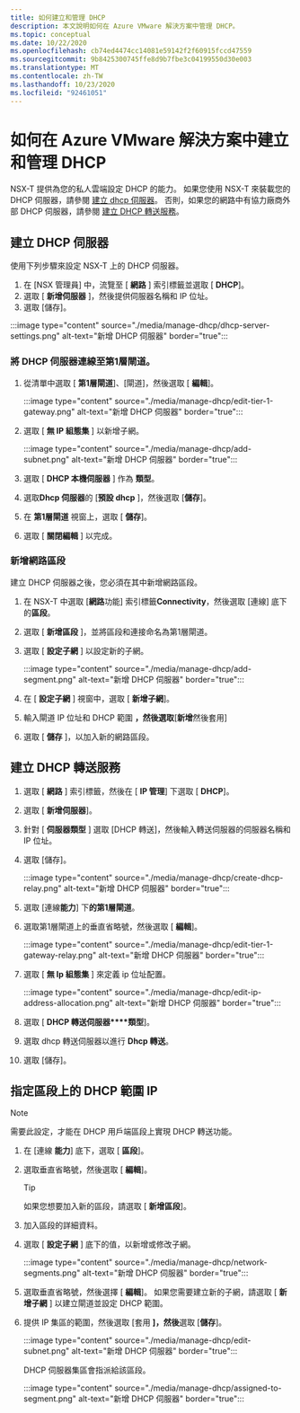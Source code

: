 ```yaml
---
title: 如何建立和管理 DHCP
description: 本文說明如何在 Azure VMware 解決方案中管理 DHCP。
ms.topic: conceptual
ms.date: 10/22/2020
ms.openlocfilehash: cb74ed4474cc14081e59142f2f60915fccd47559
ms.sourcegitcommit: 9b8425300745ffe8d9b7fbe3c04199550d30e003
ms.translationtype: MT
ms.contentlocale: zh-TW
ms.lasthandoff: 10/23/2020
ms.locfileid: "92461051"
---
```

# <a name="how-to-create-and-manage-dhcp-in-azure-vmware-solution"></a>如何在 Azure VMware 解決方案中建立和管理 DHCP

NSX-T 提供為您的私人雲端設定 DHCP 的能力。 如果您使用 NSX-T 來裝載您的 DHCP 伺服器，請參閱 [建立 dhcp 伺服器](#create-dhcp-server)。 否則，如果您的網路中有協力廠商外部 DHCP 伺服器，請參閱 [建立 DHCP 轉送服務](#create-dhcp-relay-service)。

## <a name="create-dhcp-server"></a>建立 DHCP 伺服器

使用下列步驟來設定 NSX-T 上的 DHCP 伺服器。

1. 在 [NSX 管理員] 中，流覽至 [ **網路** ] 索引標籤並選取 [ **DHCP**]。 
1. 選取 [ **新增伺服器** ]，然後提供伺服器名稱和 IP 位址。 
1. 選取 [儲存]。

:::image type="content" source="./media/manage-dhcp/dhcp-server-settings.png" alt-text="新增 DHCP 伺服器" border="true":::

### <a name="connect-dhcp-server-to-the-tier-1-gateway"></a>將 DHCP 伺服器連線至第1層閘道。

1. 從清單中選取 [ **第1層閘道**]、[閘道]，然後選取 [ **編輯**]。

   :::image type="content" source="./media/manage-dhcp/edit-tier-1-gateway.png" alt-text="新增 DHCP 伺服器" border="true":::

1. 選取 [ **無 IP 組態集** ] 以新增子網。

   :::image type="content" source="./media/manage-dhcp/add-subnet.png" alt-text="新增 DHCP 伺服器" border="true":::

1. 選取 [ **DHCP 本機伺服器** ] 作為 **類型**。 
1. 選取**Dhcp 伺服器**的 [**預設 dhcp** ]，然後選取 [**儲存**]。


1. 在 **第1層閘道** 視窗上，選取 [ **儲存**]。 
1. 選取 [ **關閉編輯** ] 以完成。

### <a name="add-a-network-segment"></a>新增網路區段

建立 DHCP 伺服器之後，您必須在其中新增網路區段。

1. 在 NSX-T 中選取 [**網路**功能] 索引標籤**Connectivity**，然後選取 [連線] 底下的**區段**。 
1. 選取 [ **新增區段** ]，並將區段和連接命名為第1層閘道。 
1. 選取 [ **設定子網** ] 以設定新的子網。 

   :::image type="content" source="./media/manage-dhcp/add-segment.png" alt-text="新增 DHCP 伺服器" border="true":::

1. 在 [ **設定子網** ] 視窗中，選取 [ **新增子網**]。 
1. 輸入閘道 IP 位址和 DHCP 範圍 **，然後選取**[**新增**然後套用]

1. 選取 [ **儲存** ]，以加入新的網路區段。

## <a name="create-dhcp-relay-service"></a>建立 DHCP 轉送服務

1. 選取 [ **網路** ] 索引標籤，然後在 [ **IP 管理**] 下選取 [ **DHCP**]。 
1. 選取 [ **新增伺服器**]。 
1. 針對 [ **伺服器類型** ] 選取 [DHCP 轉送]，然後輸入轉送伺服器的伺服器名稱和 IP 位址。 
1. 選取 [儲存]。

   :::image type="content" source="./media/manage-dhcp/create-dhcp-relay.png" alt-text="新增 DHCP 伺服器" border="true":::

1. 選取 [連線**能力**] 下**的第1層閘道**。 
1. 選取第1層閘道上的垂直省略號，然後選取 [ **編輯**]。

   :::image type="content" source="./media/manage-dhcp/edit-tier-1-gateway-relay.png" alt-text="新增 DHCP 伺服器" border="true":::

1. 選取 [ **無 Ip 組態集** ] 來定義 ip 位址配置。

   :::image type="content" source="./media/manage-dhcp/edit-ip-address-allocation.png" alt-text="新增 DHCP 伺服器" border="true":::

1. 選取 [ **DHCP 轉送伺服器****類型**]。
1. 選取 dhcp 轉送伺服器以進行 **Dhcp 轉送**。 
1. 選取 [儲存]。


## <a name="specify-a-dhcp-range-ip-on-a-segment"></a>指定區段上的 DHCP 範圍 IP

> [!NOTE]
> 需要此設定，才能在 DHCP 用戶端區段上實現 DHCP 轉送功能。 

1. 在 [連線 **能力**] 底下，選取 [ **區段**]。 
1. 選取垂直省略號，然後選取 [ **編輯**]。 

   >[!TIP]
   >如果您想要加入新的區段，請選取 [ **新增區段**]。

1. 加入區段的詳細資料。 
1. 選取 [ **設定子網** ] 底下的值，以新增或修改子網。

   :::image type="content" source="./media/manage-dhcp/network-segments.png" alt-text="新增 DHCP 伺服器" border="true":::

1. 選取垂直省略號，然後選擇 [ **編輯**]。 如果您需要建立新的子網，請選取 [ **新增子網** ] 以建立閘道並設定 DHCP 範圍。 
1. 提供 IP 集區的範圍，然後選取 [套用 **]，然後**選取 [**儲存**]。

   :::image type="content" source="./media/manage-dhcp/edit-subnet.png" alt-text="新增 DHCP 伺服器" border="true":::

   DHCP 伺服器集區會指派給該區段。

   :::image type="content" source="./media/manage-dhcp/assigned-to-segment.png" alt-text="新增 DHCP 伺服器" border="true":::
